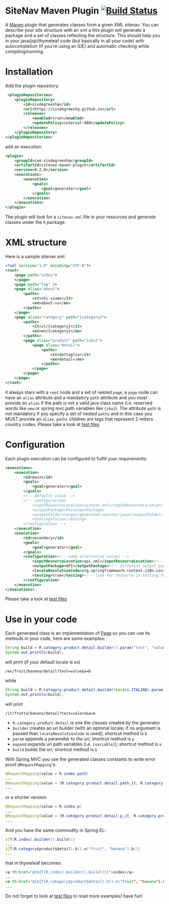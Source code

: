 # SiteNav Maven Plugin [![Build Status](https://circleci.com/gh/sixdegreeshq/sitenav-maven-plugin.svg?style=shield&circle-token=676562787e5a683b6b21df5dd6a2f0928a6eebfa)](https://circleci.com/gh/sixdegreeshq/sitenav-maven-plugin.svg?style=shield&circle-token=676562787e5a683b6b21df5dd6a2f0928a6eebfa)

A [Maven](http://maven.apache.org/) plugin that generates classes from a given XML sitenav. You can describe your site structure with an xml a this plugin will generate a package and a set of classes reflecting the structure. This should help you in your java/jsp/thymeleaf code (but basically in all your code) with autocompletion (if you're using an IDE) and automatic checking while compiling/running.

# Installation

Add the plugin repository:

```xml
 <pluginRepositories>
    <pluginRepository>
        <id>sixdegreeshq</id>
        <url>https://sixdegreeshq.github.io</url>
        <releases>
            <enabled>true</enabled>
            <updatePolicy>interval:480</updatePolicy>
        </releases>
    </pluginRepository>
</pluginRepositories>
```

add an execution:

```xml
<plugin>
    <groupId>com.sixdegreeshq</groupId>
    <artifactId>sitenav-maven-plugin</artifactId>
    <version>0.2.0</version>
    <executions>
        <execution>
            <goals>
                <goal>generator</goal>
            </goals>
        </execution>
    </executions>
</plugin>
```

The plugin will look for a `sitenav.xml` file in your resources and generate classes under the `R` package.

# XML structure

Here is a sample sitenav.xml:

```xml
<?xml version="1.0" encoding="UTF-8"?>
<root>
    <page path="index">
    </page>
    <page path="faq" />
    <page alias="about">
        <paths>
            <it>chi-siamo</it>
            <en>about-us</en>
        </paths>
    </page>
    <page alias="category" path="{category}">
        <paths>
            <it>it/{category}</it>
            <en>en/{category}</en>
        </paths>
        <page alias="product" path="{sku}">
            <page alias="detail">
                <paths>
                    <it>dettaglio</it>
                    <en>detail</en>
                </paths>
            </page>
        </page>
    </page>
</root>
```

it always stars with a `root` node and a set of nested `page`; a `page` node can have an `alias` attribute and a mandatory `path` attribute and you must provide an `alias` if the path is not a valid java class name (i.e. reserved words like `new` or spring mvc path variables like `{sku}`). The attribute `path` is not mandatory if you specify a set of nested `paths` and in this case you MUST provide an `alias`; `paths` children are tags that represent 2-letters country codes. Please take a look at [test files](https://github.com/sixdegreeshq/sitenav-maven-plugin/blob/master/test/src/main/resources/sitenav.xml)

# Configuration

Each plugin execution can be configured to fulfill your requirements:

```xml
<executions>
	<execution>
		<id>main</id>
		<goals>
			<goal>generator</goal>
		</goals>
		<!-- defaults value -->
		<!-- configuration>
			<inputResourceLocation>sitenav.xml</inputResourceLocation>
			<outputPackage>R</outputPackage>
			<outputFolder>target/generated-sources/java</outputFolder>
			<testing>false</testing>
		</configuration -->
	</execution>
	<execution>
		<id>secondary</id>
		<goals>
			<goal>generator</goal>
		</goals>
		<configuration><!-- some alternative values -->
			<inputResourceLocation>api.xml</inputResourceLocation><!-- different xml -->
			<outputPackage>API</outputPackage><!-- different output package -->
			<localeResolutionCode>org.springframework.context.i18n.LocaleContextHolder.getLocale()</localeResolutionCode><!-- use spring locale resolution -->
			<testing>true</testing><!-- look for resource in testing folders too -->
		</configuration>
	</execution>
</executions>
```

Please take a look at [test files](https://github.com/sixdegreeshq/sitenav-maven-plugin/blob/master/test/pom.xml#L46)

# Use in your code

Each generated class is an implementation of [Page](https://github.com/sixdegreeshq/sitenav-maven-plugin/blob/master/plugin/src/main/resources/com/sixdegreeshq/sitenav/tpl/Page.tpl) so you can use its methods in your code, here are some examples:

```java
String build = R.category.product.detail.builder().param("test", "value").param("a", "b").param("tnull", null).expand("fruit", "banana").build();
System.out.println(build);
```

will print (if your default locale is `en`)

```text
/en/fruit/banana/detail?test=value&a=b
```

while

```java
String build = R.category.product.detail.builder(Locale.ITALIAN).param("test", "valore").param("tnull", null).expand("frutta", "banana").build();
System.out.println(build);
```

will print

```text
/it/frutta/banana/detail?test=valore&a=b
```

- `R.category.product.detail` is one the classes created by the generator
- `builder` creates an uri builder (with an optional locale; if no argument is passed than `localeResolutionCode` is used); shortcut method is `b`
- `param` appends a parameter to the uri; shortcut method is `p`
- `expand` expands uri path variables (i.e. `{variable}`); shortcut method is `e`
- `build` builds the uri; shortcut method is `b`

With Spring MVC you use the generated classes constants to write error proof `@RequestMapping`'s:

```java
@RequestMapping(value = R.index.path)
...
@RequestMapping(value = {R.category.product.detail.path_it, R.category.product.detail.path_en})
...
```

or a shorter version:

```java
@RequestMapping(value = R.index.p)
...
@RequestMapping(value = {R.category.product.detail.p_it, R.category.product.detail.p_en})
...
```

And you have the same commodity in Spring EL:

```jsp
${T(R.index).builder().build()}
...
${T(R.category$product$detail).b().e("fruit", "banana").b()}
...
```

that in thymeleaf becomes:

```html
<a th:href="@{${T(R.index).builder().build()}}">index</a>
...
<a th:href="@{${T(R.category$product$detail).b().e("fruit", "banana").b()}}>banana</a>
...
```

Do not forget to look at [test files](https://github.com/sixdegreeshq/sitenav-maven-plugin) to read more examples! have fun!


